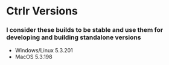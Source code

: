 # Ctrlr Versions

### I consider these builds to be stable and use them for developing and building standalone versions 

- Windows/Linux 5.3.201
- MacOS 5.3.198